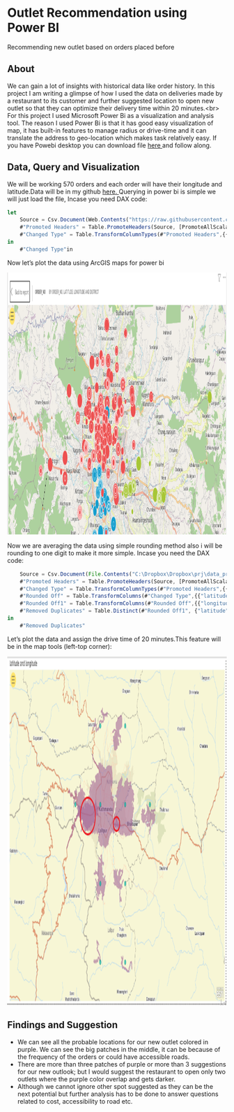 # Outlet Recommendation using Power BI
Recommending new outlet based on orders placed before

## About
We can gain a lot of insights with historical data like order history. In this project I am writing a glimpse of how I used the data on deliveries made by a restaurant to its customer and further suggested location to open new outlet so that they can optimize their delivery time within 20 minutes.<br\>
For this project I used Microsoft Power Bi as a visualization and analysis tool. The reason I used Power Bi is that it has good easy visualization of map, it has built-in features to manage radius or drive-time and it can translate the address to geo-location which makes task relatively easy.
If you have Powebi desktop you can download file <a href="/recommend_outlet.pbix" target="_blank"> here </a>and follow along.

## Data, Query and Visualization
We will be working 570 orders and each order will have their longitude and latitude.Data will be in my github  <a href="/data/outlet_analysis.csv" target="_blank">here. </a>
Querying in power bi is simple we will just load the file, Incase you need DAX code:

```javascript
let
    Source = Csv.Document(Web.Contents("https://raw.githubusercontent.com/roesta07/Outlet-Recommendation/main/data/outlet_analysis.csv"),[Delimiter=",", Columns=5, Encoding=1252,     QuoteStyle=QuoteStyle.None]),
    #"Promoted Headers" = Table.PromoteHeaders(Source, [PromoteAllScalars=true]),
    #"Changed Type" = Table.TransformColumnTypes(#"Promoted Headers",{{"order_no", Int64.Type}, {"district", type text}, {"address", type text}, {"latitude", type number}, {"longitude", type number}})
in
    #"Changed Type"in

```
Now let’s plot the data using ArcGIS maps for power bi

<img src="/img/capture1.PNG" alt="delivery distrubution" width="800" height="600">

Now we are averaging the data using simple rounding method also i will be rounding to one digit to make it more simple. Incase you need the DAX code:
```javascript
    Source = Csv.Document(File.Contents("C:\Dropbox\Dropbox\prj\data_projects\outlet location\outlet_analysis.csv"),[Delimiter=",", Columns=5, Encoding=1252,                         QuoteStyle=QuoteStyle.None]),
    #"Promoted Headers" = Table.PromoteHeaders(Source, [PromoteAllScalars=true]),
    #"Changed Type" = Table.TransformColumnTypes(#"Promoted Headers",{{"order_no", Int64.Type}, {"district", type text}, {"address", type text}, {"latitude", type number},           {"longitude", type number}}),
    #"Rounded Off" = Table.TransformColumns(#"Changed Type",{{"latitude", each Number.Round(_, 1), type number}}),
    #"Rounded Off1" = Table.TransformColumns(#"Rounded Off",{{"longitude", each Number.Round(_, 1), type number}}),
    #"Removed Duplicates" = Table.Distinct(#"Rounded Off1", {"latitude", "longitude"})
in
    #"Removed Duplicates"
```
Let’s plot the data and assign the drive time of 20 minutes.This feature will be in the map tools (left-top corner):

<img src="/img/capture2.PNG" alt="delivery distrubution" width="800" height="800">


## Findings and Suggestion
-	We can see all the probable locations for our new outlet colored in purple. We can see the big patches in the middle, it can be because of the frequency of the orders or could have accessible roads.
-	 There are more than three patches of purple or more than 3 suggestions for our new outlook; but I would suggest the restaurant to open only two outlets where the purple color overlap and gets darker.
-	Although we cannot ignore other spot suggested as they can be the next potential but further analysis has to be done to answer questions related to cost, accessibility to road etc.







